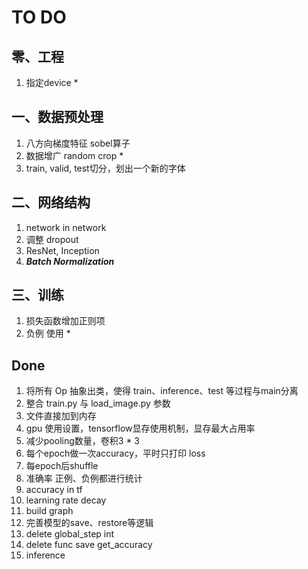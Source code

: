 # TO DO

## 零、工程
1. 指定device *

## 一、数据预处理
1. 八方向梯度特征 sobel算子
2. 数据增广 random crop *
3. train, valid, test切分，划出一个新的字体

## 二、网络结构
1. network in network
2. 调整 dropout
3. ResNet, Inception
4. ***Batch Normalization***

## 三、训练
1. 损失函数增加正则项
2. 负例 使用 *


## Done
1. 将所有 Op 抽象出类，使得 train、inference、test 等过程与main分离
2. 整合 train.py 与 load_image.py 参数
3. 文件直接加到内存
4. gpu 使用设置，tensorflow显存使用机制，显存最大占用率
5. 减少pooling数量，卷积3 * 3
6. 每个epoch做一次accuracy，平时只打印 loss
7. 每epoch后shuffle
8. 准确率 正例、负例都进行统计
9. accuracy in tf
10. learning rate decay
11. build graph
12. 完善模型的save、restore等逻辑
13. delete global_step int
14. delete func save get_accuracy
15. inference
